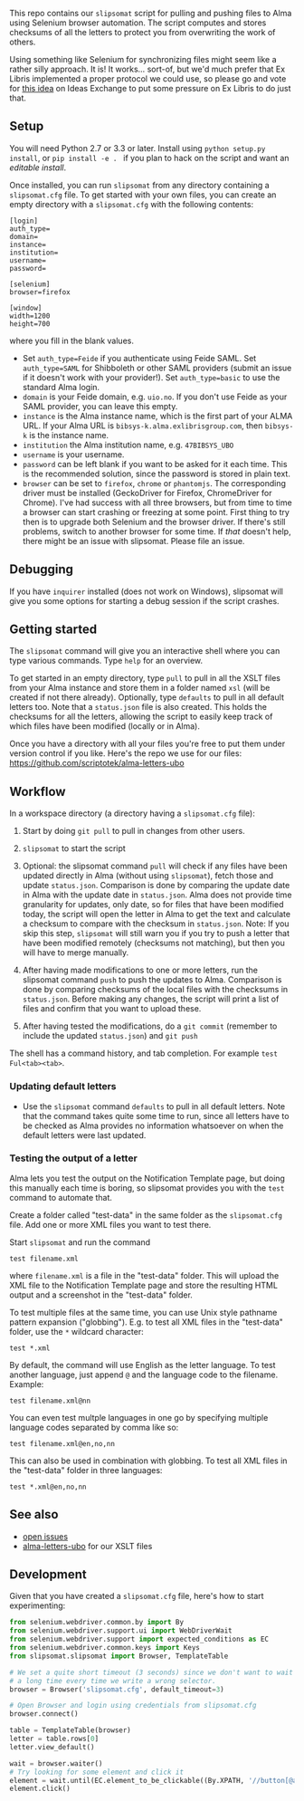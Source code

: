 
This repo contains our `slipsomat` script for pulling and pushing files to Alma
using Selenium browser automation. The script computes and stores checksums of
all the letters to protect you from overwriting the work of others.

Using something like Selenium for synchronizing files might seem like a
rather silly approach. It is! It works… sort-of, but we'd much prefer that
Ex Libris implemented a proper protocol we could use, so please go and vote for
[this idea](http://ideas.exlibrisgroup.com/forums/308173-alma/suggestions/12471084-synchronizing-xsl-templates-with-external-systems) on Ideas
Exchange to put some pressure on Ex Libris to do just that.

## Setup

You will need Python 2.7 or 3.3 or later. Install using `python setup.py install`,
or `pip install -e . ` if you plan to hack on the script and want an *editable install*.

Once installed, you can run `slipsomat` from any directory containing a `slipsomat.cfg`
file. To get started with your own files, you can create an empty directory with a
`slipsomat.cfg` with the following contents:

```
[login]
auth_type=
domain=
instance=
institution=
username=
password=

[selenium]
browser=firefox

[window]
width=1200
height=700
```

where you fill in the blank values.

* Set `auth_type=Feide` if you authenticate using Feide SAML. Set `auth_type=SAML`
  for Shibboleth or other SAML providers (submit an issue if it doesn't work with
  your provider!).
  Set `auth_type=basic` to use the standard Alma login.
* `domain` is your Feide domain, e.g. `uio.no`. If you don't use Feide as your
  SAML provider, you can leave this empty.
* `instance` is the Alma instance name, which is the first part of your ALMA URL.
  If your Alma URL is `bibsys-k.alma.exlibrisgroup.com`, then `bibsys-k` is the
  instance name.
* `institution` the Alma institution name, e.g. `47BIBSYS_UBO`
* `username` is your username.
* `password` can be left blank if you want to be asked for it each time. This
  is the recommended solution, since the password is stored in plain text.
* `browser` can be set to `firefox`, `chrome` or `phantomjs`. The corresponding
  driver must be installed (GeckoDriver for Firefox, ChromeDriver for Chrome).
  I've had success with all three browsers, but from time to time a browser can
  start crashing or freezing at some point. First thing to try then is to upgrade
  both Selenium and the browser driver. If there's still problems, switch to
  another browser for some time. If *that* doesn't help, there might be an issue
  with slipsomat. Please file an issue.

## Debugging

If you have `inquirer` installed (does not work on Windows), slipsomat will give
you some options for starting a debug session if the script crashes.

## Getting started

The `slipsomat` command will give you an interactive shell where you can type various
commands. Type `help` for an overview.

To get started in an empty directory, type `pull` to pull in all the XSLT files from your Alma
instance and store them in a folder named `xsl` (will be created if not there already).
Optionally, type `defaults` to pull in all default letters too. Note that a `status.json` file
is also created. This holds the checksums for all the letters, allowing the script to easily keep
track of which files have been modified (locally or in Alma).

Once you have a directory with all your files you're free to put them under version control
if you like. Here's the repo we use for our files: https://github.com/scriptotek/alma-letters-ubo

## Workflow

In a workspace directory (a directory having a `slipsomat.cfg` file):

1. Start by doing `git pull` to pull in changes from other users.

2. `slipsomat` to start the script

3. Optional: the slipsomat command `pull` will check if any files have been updated
  directly in Alma (without using `slipsomat`), fetch those and update `status.json`.
  Comparison is done by comparing the update date in Alma with the update date in `status.json`.
  Alma does not provide time granularity for updates, only date, so for files that have been
  modified today, the script will open the letter in Alma to get the text and calculate a
  checksum to compare with the checksum in `status.json`.
  Note: If you skip this step, `slipsomat` will still warn you if you try to push a
  letter that have been modified remotely (checksums not matching), but then you will
  have to merge manually.

4. After having made modifications to one or more letters, run the slipsomat command `push`
  to push the updates to Alma. Comparison is done by comparing checksums of the local files
  with the checksums in `status.json`. Before making any changes, the script will print a list
  of files and confirm that you want to upload these.

5. After having tested the modifications, do a `git commit` (remember to include the updated
  `status.json`) and `git push`

The shell has a command history, and tab completion. For example `test Ful<tab><tab>`.

### Updating default letters

- Use the `slipsomat` command `defaults` to pull in all default letters.
  Note that the command takes quite some time to run, since all letters have to
  be checked as Alma provides no information whatsoever on when the default
  letters were last updated.


### Testing the output of a letter

Alma lets you test the output on the Notification Template page, but doing this
manually each time is boring, so slipsomat provides you with the `test` command
to automate that.

Create a folder called "test-data" in the same folder as the `slipsomat.cfg` file.
Add one or more XML files you want to test there.

Start `slipsomat` and run the command

    test filename.xml

where `filename.xml` is a file in the "test-data" folder. This will upload the
XML file to the Notification Template page and store the resulting HTML output
and a screenshot in the "test-data" folder.

To test multiple files at the same time, you can use Unix style pathname pattern
expansion ("globbing"). E.g. to test all XML files in the "test-data" folder, use the
`*` wildcard character:

    test *.xml

By default, the command will use English as the letter language. To test
another language, just append `@` and the language code to the filename.
Example:

    test filename.xml@nn

You can even test multple languages in one go by specifying multiple language
codes separated by comma like so:

    test filename.xml@en,no,nn

This can also be used in combination with globbing. To test all XML files in the
"test-data" folder in three languages:

    test *.xml@en,no,nn

## See also

* [open issues](https://github.com/scriptotek/alma-slipsomat/issues)
* [alma-letters-ubo](https://github.com/scriptotek/alma-letters-ubo) for our XSLT files


## Development

Given that you have created a `slipsomat.cfg` file, here's how to start
experimenting:

```python
from selenium.webdriver.common.by import By
from selenium.webdriver.support.ui import WebDriverWait
from selenium.webdriver.support import expected_conditions as EC
from selenium.webdriver.common.keys import Keys
from slipsomat.slipsomat import Browser, TemplateTable

# We set a quite short timeout (3 seconds) since we don't want to wait
# a long time every time we write a wrong selector.
browser = Browser('slipsomat.cfg', default_timeout=3)

# Open Browser and login using credentials from slipsomat.cfg
browser.connect()

table = TemplateTable(browser)
letter = table.rows[0]
letter.view_default()

wait = browser.waiter()
# Try looking for some element and click it
element = wait.until(EC.element_to_be_clickable((By.XPATH, '//button[@aria-label="Open Alma configuration"]')))
element.click()


```

